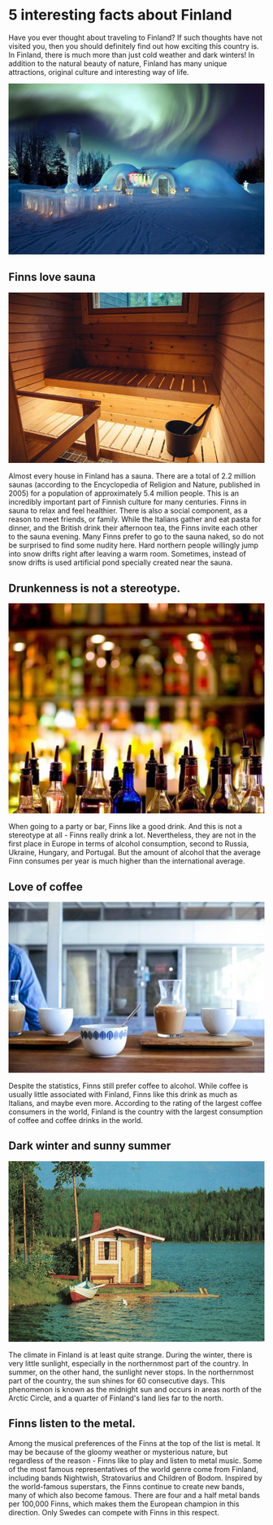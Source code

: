 # 5 interesting facts about Finland

Have you ever thought about traveling to Finland? If such thoughts have not visited you, then you should definitely find out how exciting this country is. In Finland, there is much more than just cold weather and dark winters! In addition to the natural beauty of nature, Finland has many unique attractions, original culture and interesting way of life. 

![Branching](Finland1.jpg)

## Finns love sauna

![Branching](Finland2.jpg)

Almost every house in Finland has a sauna. There are a total of 2.2 million saunas (according to the Encyclopedia of Religion and Nature, published in 2005) for a population of approximately 5.4 million people. This is an incredibly important part of Finnish culture for many centuries. Finns in sauna to relax and feel healthier. There is also a social component, as a reason to meet friends, or family. While the Italians gather and eat pasta for dinner, and the British drink their afternoon tea, the Finns invite each other to the sauna evening. Many Finns prefer to go to the sauna naked, so do not be surprised to find some nudity here. Hard northern people willingly jump into snow drifts right after leaving a warm room. Sometimes, instead of snow drifts is used artificial pond specially created near the sauna.

## Drunkenness is not a stereotype.

![Branching](Finland3.jpg)

When going to a party or bar, Finns like a good drink. And this is not a stereotype at all - Finns really drink a lot. Nevertheless, they are not in the first place in Europe in terms of alcohol consumption, second to Russia, Ukraine, Hungary, and Portugal. But the amount of alcohol that the average Finn consumes per year is much higher than the international average.

## Love of coffee

![Branching](Finland4.jpg)

Despite the statistics, Finns still prefer coffee to alcohol. While coffee is usually little associated with Finland, Finns like this drink as much as Italians, and maybe even more. According to the rating of the largest coffee consumers in the world, Finland is the country with the largest consumption of coffee and coffee drinks in the world.

## Dark winter and sunny summer

![Branching](Finland5.jpg)

The climate in Finland is at least quite strange. During the winter, there is very little sunlight, especially in the northernmost part of the country. In summer, on the other hand, the sunlight never stops. In the northernmost part of the country, the sun shines for 60 consecutive days. This phenomenon is known as the midnight sun and occurs in areas north of the Arctic Circle, and a quarter of Finland's land lies far to the north.

## Finns listen to the metal.

Among the musical preferences of the Finns at the top of the list is metal. It may be because of the gloomy weather or mysterious nature, but regardless of the reason - Finns like to play and listen to metal music. Some of the most famous representatives of the world genre come from Finland, including bands Nightwish, Stratovarius and Children of Bodom. Inspired by the world-famous superstars, the Finns continue to create new bands, many of which also become famous. There are four and a half metal bands per 100,000 Finns, which makes them the European champion in this direction. Only Swedes can compete with Finns in this respect.
